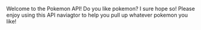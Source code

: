 Welcome to the Pokemon API! Do you like pokemon? I sure hope so! Please enjoy using this API naviagtor to help you pull up whatever pokemon you like!
